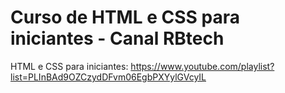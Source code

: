 <h1> Curso de HTML e CSS para iniciantes - Canal RBtech</h1>

HTML e CSS para iniciantes: https://www.youtube.com/playlist?list=PLInBAd9OZCzydDFvm06EgbPXYylGVcyIL

